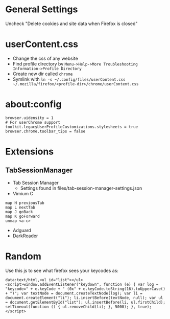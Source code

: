 # General Settings
Uncheck "Delete cookies and site data when Firefox is closed"

# userContent.css
- Change the css of any website
- Find profile directory by `Menu->Help->More Troubleshooting Information->Profile Directory`
- Create new dir called `chrome`
- Symlink with `ln -s ~/.config/files/userContent.css ~/.mozilla/firefox/<profile-dir>/chrome/userContent.css`

# about:config
```
browser.uidensity = 1
# For userChrome support
toolkit.legacyUserProfileCustomizations.stylesheets = true
browser.chrome.toolbar_tips = false
```
# Extensions
## TabSessionManager
- Tab Session Manager
  - Settings found in files/tab-session-manager-settings.json
- Vimium C
```
map H previousTab
map L nextTab
map J goBack
map K goForward
unmap <a-c>
```
- Adguard
- DarkReader

# Random
Use this js to see what firefox sees your keycodes as:
```
data:text/html,<ul id="list"></ul><script>window.addEventListener("keydown", function (e) { var log = "keycode=" + e.keyCode + " (0x" + e.keyCode.toString(16).toUpperCase() + ")"; var textNode = document.createTextNode(log); var li = document.createElement("li"); li.insertBefore(textNode, null); var ul = document.getElementById("list"); ul.insertBefore(li, ul.firstChild); setTimeout(function () { ul.removeChild(li); }, 5000); }, true);</script>
```

